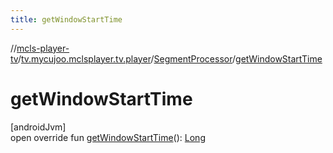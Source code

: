 ```yaml
---
title: getWindowStartTime
---
```

//[mcls-player-tv](../../../index.html)/[tv.mycujoo.mclsplayer.tv.player](../index.html)/[SegmentProcessor](index.html)/[getWindowStartTime](get-window-start-time.html)



# getWindowStartTime



[androidJvm]\
open override fun [getWindowStartTime](get-window-start-time.html)(): [Long](https://kotlinlang.org/api/latest/jvm/stdlib/kotlin/-long/index.html)





